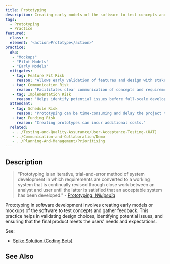 ```yaml
---
title: Prototyping
description: Creating early models of the software to test concepts and ideas.
tags: 
  - Prototyping
  - Practice
featured: 
  class: c
  element: '<action>Prototype</action>'
practice:
  aka: 
   - "Mockups"
   - "Pilot Models"
   - "Early Models"
  mitigates:
   - tag: Feature Fit Risk
     reason: "Allows early validation of features and design with stakeholders."
   - tag: Communication Risk
     reason: "Facilitates clear communication of concepts and requirements."
   - tag: Implementation Risk
     reason: "Helps identify potential issues before full-scale development."
  attendant:
   - tag: Schedule Risk
     reason: "Prototyping can be time-consuming and delay the project timeline."
   - tag: Funding Risk
     reason: "Creating prototypes can incur additional costs."
  related:
   - ../Testing-and-Quality-Assurance/User-Acceptance-Testing-(UAT)
   - ../Communication-and-Collaboration/Demo
   - ../Planning-And-Management/Prioritising
---
```


<PracticeIntro details={frontMatter} /> 

## Description

> "Prototyping is an iterative, trial-and-error method of system development in which requirements are converted to a working system that is continually revised through close work between an analyst and user until the latter is satisfied that an acceptable system has been developed." - [Prototyping, _Wikipedia_](https://en.wikipedia.org/wiki/Prototyping)

Prototyping in software development involves creating early models or mockups of the software to test concepts and gather feedback. This practice helps in validating design choices, identifying potential issues, and ensuring that the final product meets the users' needs and expectations.

See:
 - [Spike Solution (Coding Bets)](/bets/Coding-Bets#spike-solutions-a-new-technology-bet)


## See Also

<TagList tag="Prototyping" />

